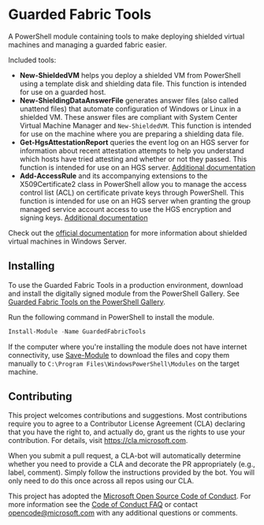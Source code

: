 # Guarded Fabric Tools

A PowerShell module containing tools to make deploying shielded virtual machines and managing a guarded fabric easier.

Included tools:
- **New-ShieldedVM** helps you deploy a shielded VM from PowerShell using a template disk and shielding data file. This function is intended for use on a guarded host.
- **New-ShieldingDataAnswerFile** generates answer files (also called unattend files) that automate configuration of Windows or Linux in a shielded VM. These answer files are compliant with System Center Virtual Machine Manager and `New-ShieldedVM`. This function is intended for use on the machine where you are preparing a shielding data file.
- **Get-HgsAttestationReport** queries the event log on an HGS server for information about recent attestation attempts to help you understand which hosts have tried attesting and whether or not they passed. This function is intended for use on an HGS server. [Additional documentation](./AttestationReport/Usage.md)
- **Add-AccessRule** and its accompanying extensions to the X509Certificate2 class in PowerShell allow you to manage the access control list (ACL) on certificate private keys through PowerShell. This function is intended for use on an HGS server when granting the group managed service account access to use the HGS encryption and signing keys. [Additional documentation](./CertificateManagement/Usage.md)

Check out the [official documentation](https://aka.ms/ShieldedVMs) for more information about shielded virtual machines in Windows Server.

## Installing

To use the Guarded Fabric Tools in a production environment, download and install the digitally signed module from the PowerShell Gallery. See [Guarded Fabric Tools on the PowerShell Gallery](https://www.powershellgallery.com/packages/GuardedFabricTools/).

Run the following command in PowerShell to install the module.

```powershell
Install-Module -Name GuardedFabricTools
```

If the computer where you're installing the module does not have internet connectivity, use [Save-Module](https://docs.microsoft.com/en-us/powershell/module/PowershellGet/Save-Module) to download the files and copy them manually to `C:\Program Files\WindowsPowerShell\Modules` on the target machine.

## Contributing

This project welcomes contributions and suggestions.  Most contributions require you to agree to a
Contributor License Agreement (CLA) declaring that you have the right to, and actually do, grant us
the rights to use your contribution. For details, visit https://cla.microsoft.com.

When you submit a pull request, a CLA-bot will automatically determine whether you need to provide
a CLA and decorate the PR appropriately (e.g., label, comment). Simply follow the instructions
provided by the bot. You will only need to do this once across all repos using our CLA.

This project has adopted the [Microsoft Open Source Code of Conduct](https://opensource.microsoft.com/codeofconduct/).
For more information see the [Code of Conduct FAQ](https://opensource.microsoft.com/codeofconduct/faq/) or
contact [opencode@microsoft.com](mailto:opencode@microsoft.com) with any additional questions or comments.
